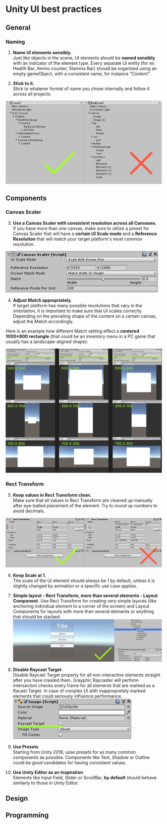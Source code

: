 
# Unity UI best practices
## General
### Naming
1. __Name UI elements sensibly.__ </br>
Just like objects in the scene, UI elements should be **named sensibly** with an indicator of the element type.
Every separate UI entity (for ex. Health Bar, Ammo counter, Stamina Bar) should be organized using an empty gameObject, with a consistent name, for instance “Content”.

2. __Stick to it.__</br>
Stick to whatever format of name you chose internally and follow it across all projects.

![Alt](element_naming.png)
## Components
### Canvas Scaler
3. **Use a Canvas Scaler with consistent resolution across all Canvases.** </br>
If you have more than one canvas, make sure to utilize a preset for Canvas Scaler that will have a **certain UI Scale mode** and a **Reference Resolution** that will match your target platform's most common resolution.  

![Alt](canvas_scaler.png)


4. **Adjust Match appropriately.**</br>
If target platform has many possible resolutions that vary in the orientation, it is important to make sure that UI scales correctly. Depending on the prevailing shape of the content on a certain canvas, adjust the Match accordingly. 

Here is an example how different Match setting effect a **centered 1000*800 rectangle** (that could be an inventory menu in a PC game that usually has a landscape-aligned shape):

![Alt](match_example.png)

### Rect Transform
5. **Keep values in Rect Transform clean.**</br>
Make sure that all values in Rect Transform are cleaned up manually after eye-balled placement of the element. Try to round up numbers to avoid decimals.

![Alt](rect_transform.png)

6. **Keep Scale at 1.** </br>
The scale of the UI element should always be 1 by default, unless it is slightly changed by animation or a specific use case applies.

7. **Simple layout - Rect Transform, more than several elements - Layout Component.**
Use Rect Transform for creating very simple layouts (like anchoring individual element to a corner of the screen) and Layout Components for layouts with more than several elements or anything that should be stacked.
![Alt](layout_component.png)

8. **Disable Raycast Target** </br>
Disable Raycast Target property for all non-interactive elements straight after you have created them. Grayphic Raycaster will perform intersection checks every frame for all elements that are marked as a Racast Target. In case of complex UI with inappropretely marked elements that  could seriously influence performance.
![Alt](raycast.png)

9. **Use Presets** </br>
Starting from Unity 2018, usse presets for as many common components as possible. Components like Text, Shadow or Outline could be good candidates for having consistent values. 

10. **Use Unity Editor as an inspiration** </br>
Elements like Input Field, Slider or ScrollBar, **by default** should behave similarly to those in Unity Editor.
 
## Design
## Programming

<!--stackedit_data:
eyJoaXN0b3J5IjpbLTQ3MzU1OTMxNSwyNDUxNzY5NTYsMjAyOD
UxNzg5NSwyMDUyODAzMzYsLTY2NDQwNzM0NywyMDI3NTEwMzE4
LDgxMzQ3OTA1NiwyMTIzNjAzMTIzLDEwNDU5NTc4NjksLTk4MT
U2MzI1Miw4OTcyMDg0NjcsLTE1MjIxMTY3MzgsLTE2MzIzMTAz
NiwtMTAyMjkwMjU0OCwxNTQwNzY4MjcxLDc3NjE3NjYyNywyOT
k4NzEwMzAsLTIwMjk3Nzg3NTIsMTU1NzMzNDIzNSw5MDg3NzU4
NzldfQ==
-->